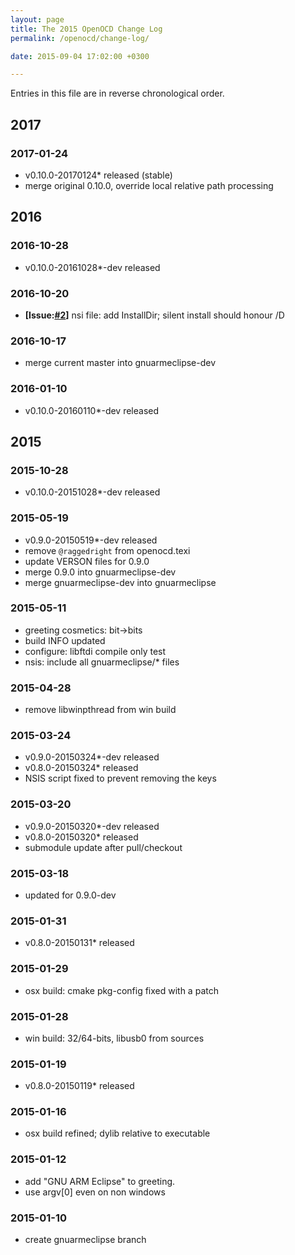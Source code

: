 ```yaml
---
layout: page
title: The 2015 OpenOCD Change Log
permalink: /openocd/change-log/

date: 2015-09-04 17:02:00 +0300

---
```


Entries in this file are in reverse chronological order.

## 2017

### 2017-01-24

- v0.10.0-20170124* released (stable)
- merge original 0.10.0, override local relative path processing

## 2016

### 2016-10-28

- v0.10.0-20161028*-dev released

### 2016-10-20

- **[Issue:[#2](https://github.com/gnuarmeclipse/openocd/issues/2)]** nsi file: add InstallDir; silent install should honour /D

### 2016-10-17

- merge current master into gnuarmeclipse-dev

### 2016-01-10

- v0.10.0-20160110*-dev released

## 2015

### 2015-10-28

- v0.10.0-20151028*-dev released

### 2015-05-19

- v0.9.0-20150519*-dev released
- remove `@raggedright` from openocd.texi
- update VERSON files for 0.9.0
- merge 0.9.0 into gnuarmeclipse-dev
- merge gnuarmeclipse-dev into gnuarmeclipse

### 2015-05-11

- greeting cosmetics: bit-\>bits
- build INFO updated
- configure: libftdi compile only test
- nsis: include all gnuarmeclipse/\* files

### 2015-04-28

- remove libwinpthread from win build

### 2015-03-24

- v0.9.0-20150324*-dev released
- v0.8.0-20150324* released
- NSIS script fixed to prevent removing the keys

### 2015-03-20

- v0.9.0-20150320*-dev released
- v0.8.0-20150320* released
- submodule update after pull/checkout

### 2015-03-18

- updated for 0.9.0-dev

### 2015-01-31

- v0.8.0-20150131* released

### 2015-01-29

- osx build: cmake pkg-config fixed with a patch

### 2015-01-28

- win build: 32/64-bits, libusb0 from sources

### 2015-01-19

- v0.8.0-20150119* released

### 2015-01-16

- osx build refined; dylib relative to executable

### 2015-01-12

- add "GNU ARM Eclipse" to greeting.
- use argv[0] even on non windows

### 2015-01-10

- create gnuarmeclipse branch
